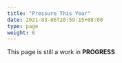 ```yaml
---
title: "Pressure This Year"
date: 2021-03-06T20:59:15+08:00
type: page
weight: 6
---
```


This page is still a work in **PROGRESS**
